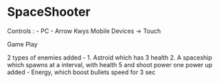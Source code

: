 # SpaceShooter

Controls : - 
PC - Arrow Kwys
Mobile Devices -> Touch 


Game Play

2 types of enemies added - 1. Astroid which has 3 health 2. A spaceship which spawns at a interval, with health 5 and shoot power
one power up added - Energy, which boost bullets speed for 3 sec
